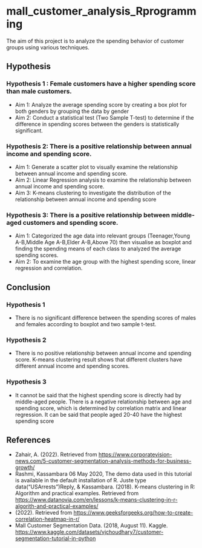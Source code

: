 # mall_customer_analysis_Rprogramming
The aim of this project is to analyze the spending behavior of customer groups using various techniques.

## Hypothesis
### Hypothesis 1 : Female customers have a higher spending score than male customers.

- Aim 1: Analyze the average spending score by creating a box plot for both genders by grouping the data by gender
- Aim 2: Conduct a statistical test (Two Sample T-test) to determine if the difference in spending scores between the genders is statistically significant.

### Hypothesis 2: There is a positive relationship between annual income and spending score.

- Aim 1: Generate a scatter plot to visually examine the relationship between annual income and spending score.
- Aim 2: Linear Regression analysis to examine the relationship between annual income and spending score.
- Aim 3: K-means clustering to investigate the distribution of the relationship between annual income and spending score

### Hypothesis 3: There is a positive relationship between middle-aged customers and spending score.

- Aim 1: Categorized the age data into relevant groups (Teenager,Young A-B,Middle Age A-B,Elder A-B,Above 70) then visualise as boxplot and finding the spending means of each class to analyzed the average spending 		scores.
- Aim 2: To examine the age group with the highest spending score, linear regression and correlation.



## Conclusion
### Hypothesis 1 
- There is no significant difference between the spending scores of males and females according to boxplot and two sample t-test.
### Hypothesis 2
- There is no positive relationship between annual income and spending score. K-means clustering result shows that different clusters have different annual income and spending scores.
### Hypothesis 3
- It cannot be said that the highest spending score is directly had by middle-aged people. There is a negative relationship between age and spending score, which is determined by correlation matrix and linear regression. It can be said that people aged 20-40 have the highest spending score

## References
- Zahair, A. (2022). Retrieved from https://www.corporatevision-news.com/5-customer-segmentation-analysis-methods-for-business-growth/ 
- Rashmi, Kassambara 06 May 2020, The demo data used in this tutorial is available in the default installation of R. Juste type data(“USArrests”)Reply, & Kassambara. (2018). K-means clustering in R: Algorithm and practical examples. Retrieved from https://www.datanovia.com/en/lessons/k-means-clustering-in-r-algorith-and-practical-examples/ 
- (2022). Retrieved from https://www.geeksforgeeks.org/how-to-create-correlation-heatmap-in-r/ 
- Mall Customer Segmentation Data. (2018, August 11). Kaggle. https://www.kaggle.com/datasets/vjchoudhary7/customer-segmentation-tutorial-in-python





